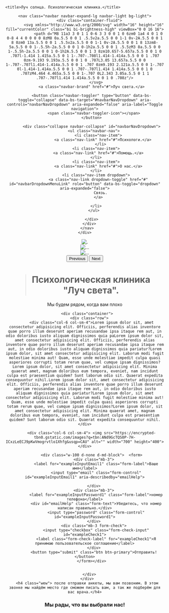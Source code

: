 <!doctype html>
<html lang="ru">
  <head>
    <link href="https://cdn.jsdelivr.net/npm/bootstrap@5.1.3/dist/css/bootstrap.min.css" rel="stylesheet" integrity="sha384-1BmE4kWBq78iYhFldvKuhfTAU6auU8tT94WrHftjDbrCEXSU1oBoqyl2QvZ6jIW3" crossorigin="anonymous">
    <meta charset="utf-8">
    <meta name="viewport" content="width=device-width, initial-scale=1">
<link rel="stylesheet" href=".dod {.css">
   

    <title>Луч солнца. Психологическая клиника.</title>
  </head>
  <body>
    
   <header class="dod">

    <nav class="navbar navbar-expand-lg navbar-light bg-light">
        <div class="container-fluid">
            <svg xmlns="http://www.w3.org/2000/svg" width="16" height="16" fill="currentColor" class="bi bi-brightness-high" viewBox="0 0 16 16">
                <path d="M8 11a3 3 0 1 1 0-6 3 3 0 0 1 0 6zm0 1a4 4 0 1 0 0-8 4 4 0 0 0 0 8zM8 0a.5.5 0 0 1 .5.5v2a.5.5 0 0 1-1 0v-2A.5.5 0 0 1 8 0zm0 13a.5.5 0 0 1 .5.5v2a.5.5 0 0 1-1 0v-2A.5.5 0 0 1 8 13zm8-5a.5.5 0 0 1-.5.5h-2a.5.5 0 0 1 0-1h2a.5.5 0 0 1 .5.5zM3 8a.5.5 0 0 1-.5.5h-2a.5.5 0 0 1 0-1h2A.5.5 0 0 1 3 8zm10.657-5.657a.5.5 0 0 1 0 .707l-1.414 1.415a.5.5 0 1 1-.707-.708l1.414-1.414a.5.5 0 0 1 .707 0zm-9.193 9.193a.5.5 0 0 1 0 .707L3.05 13.657a.5.5 0 0 1-.707-.707l1.414-1.414a.5.5 0 0 1 .707 0zm9.193 2.121a.5.5 0 0 1-.707 0l-1.414-1.414a.5.5 0 0 1 .707-.707l1.414 1.414a.5.5 0 0 1 0 .707zM4.464 4.465a.5.5 0 0 1-.707 0L2.343 3.05a.5.5 0 1 1 .707-.707l1.414 1.414a.5.5 0 0 1 0 .708z"/>
              </svg>
          <a class="navbar-brand" href="#">Луч света.</a>
       
          <button class="navbar-toggler" type="button" data-bs-toggle="collapse" data-bs-target="#navbarNavDropdown" aria-controls="navbarNavDropdown" aria-expanded="false" aria-label="Toggle navigation">
            <span class="navbar-toggler-icon"></span>
          </button>
         
          <div class="collapse navbar-collapse" id="navbarNavDropdown">
            <ul class="navbar-nav">
                <li class="nav-item">
                    <a class="nav-link" href="#">Психологи.</a>
                  </li>
              <li class="nav-item">
                <a class="nav-link" href="#">Помощь.</a>
              </li>
              <li class="nav-item">
                <a class="nav-link" href="#">О нас.</a>
              </li>
              <li class="nav-item dropdown">
                <a class="nav-link dropdown-toggle" href="#" id="navbarDropdownMenuLink" role="button" data-bs-toggle="dropdown" aria-expanded="false">
                  Связь.
                </a>
             
              </li>
            </ul>
           
          </div>
        </div>
      </nav>
    </div>

</div>

</nav>
<div class="f">
<div id="carouselExampleFade" class="carousel slide carousel-fade" data-bs-ride="carousel">
<div class="carousel-inner">
  <div class="carousel-item active">
    <img src=" https://picsum.photos/seed/picsum/900/400?grayscale=1" class="d-block w-100" alt=".">
  </div>
  <div class="carousel-item">
    <img src="https://picsum.photos/900/400?grayscale=2" class="d-block w-100" alt="...">
  </div>
  <div class="carousel-item">
    <img src="https://picsum.photos/900/400?grayscale=3" class="d-block w-100" alt="...">
  </div>
</div>
<button class="carousel-control-prev" type="button" data-bs-target="#carouselExampleFade" data-bs-slide="prev">
  <span class="carousel-control-prev-icon" aria-hidden="true"></span>
  <span class="visually-hidden">Previous</span>
</button>
<button class="carousel-control-next" type="button" data-bs-target="#carouselExampleFade" data-bs-slide="next">
  <span class="carousel-control-next-icon" aria-hidden="true"></span>
  <span class="visually-hidden">Next</span>
</button>
</div>
</div>
<script src="https://cdn.jsdelivr.net/npm/bootstrap@5.1.3/dist/js/bootstrap.bundle.min.js" integrity="sha384-ka7Sk0Gln4gmtz2MlQnikT1wXgYsOg+OMhuP+IlRH9sENBO0LRn5q+8nbTov4+1p" crossorigin="anonymous"></script>

<script src="https://cdn.jsdelivr.net/npm/@popperjs/core@2.10.2/dist/umd/popper.min.js" integrity="sha384-7+zCNj/IqJ95wo16oMtfsKbZ9ccEh31eOz1HGyDuCQ6wgnyJNSYdrPa03rtR1zdB" crossorigin="anonymous"></script>
<script src="https://cdn.jsdelivr.net/npm/bootstrap@5.1.3/dist/js/bootstrap.min.js" integrity="sha384-QJHtvGhmr9XOIpI6YVutG+2QOK9T+ZnN4kzFN1RtK3zEFEIsxhlmWl5/YESvpZ13" crossorigin="anonymous"></script>

    
    
    
<figure class="text-center">
    <blockquote class="blockquote">
      <h1>Психологическая клиника "Луч света".</h1>
    </blockquote>
    <figcaption class="blockquote-footer">
      Мы будем рядом, когда вам плохо <cite title="Source Title"></cite>
    </figcaption>
  </figure>

      <div class="container">
        <div class="row">
          <div class="col-6 col-sm-4">Lorem ipsum dolor sit, amet consectetur adipisicing elit. Officiis, perferendis alias inventore quae porro illum deserunt aperiam recusandae ipsa itaque rem aut, in odio doloribus iusto aliquam dignissimos quia paLorem ipsum dolor sit, amet consectetur adipisicing elit. Officiis, perferendis alias inventore quae porro illum deserunt aperiam recusandae ipsa itaque rem aut, in odio doloribus iusto aliquam dignissimos quia pariatur?Lorem ipsum dolor, sit amet consectetur adipisicing elit. Laborum modi fugit molestiae minima aut! Quam, esse unde molestiae impedit culpa quasi asperiores corrupti totam rerum quae, vel cumque ipsam dignissimos?Lorem ipsum dolor, sit amet consectetur adipisicing elit. Minima quaerat amet, magnam doloribus eum tempora, eveniet, nam incidunt culpa est praesentium quidem? Sunt laborum odio sit. Quaerat expedita consequuntur nihil.Lorem ipsum dolor sit, amet consectetur adipisicing elit. Officiis, perferendis alias inventore quae porro illum deserunt aperiam recusandae ipsa itaque rem aut, in odio doloribus iusto aliquam dignissimos quia pariatur?Lorem ipsum dolor, sit amet consectetur adipisicing elit. Laborum modi fugit molestiae minima aut! Quam, esse unde molestiae impedit culpa quasi asperiores corrupti totam rerum quae, vel cumque ipsam dignissimos?Lorem ipsum dolor, sit amet consectetur adipisicing elit. Minima quaerat amet, magnam doloribus eum tempora, eveniet, nam incidunt culpa est praesentium quidem? Sunt laborum odio sit. Quaerat expedita consequuntur nihil.</div>
        
          <div class="col-6 col-sm-4"> <img src="https://encrypted-tbn0.gstatic.com/images?q=tbn:ANd9GcTQS0P-7H-ICxzLeECJ9pKwVmogrvtlo1Xhfg&usqp=CAU" alt="" width="700" height="400"></div>
         
          <div class="w-100 d-none d-md-block">  <form>
            <div class="mb-3">
              <label for="exampleInputEmail1" class="form-label">Ваше имя</label>
              <input type="email" class="form-control" id="exampleInputEmail1" aria-describedby="emailHelp">
             
            </div>
            <div class="mb-3">
              <label for="exampleInputPassword1" class="form-label">номер телефона</label>
              <div id="emailHelp" class="form-text">Убедитесь, что номер написан правильно.</div>
              <input type="password" class="form-control" id="exampleInputPassword1">
            </div>
            <div class="mb-3 form-check">
              <input type="checkbox" class="form-check-input" id="exampleCheck1">
              <label class="form-check-label" for="exampleCheck1">Я принимаю пользовательское соглашение</label>
            </div>
            <button type="submit" class="btn btn-primary">Отправить!</button>
          </form></div>
         
         
        </div>
      </div>
      <h4 class="wew"> после отправки анкеты, мы вам позвоним. В этом звонке мы найдём место где сможем писать вам, а так же подберём для вас врача.</h4>

   <h3 class="wew">Мы рады, что вы выбрали нас!</h3> 
   
   </header>
 

  <footer> 

  
  </footer>
  </body>
</html>
